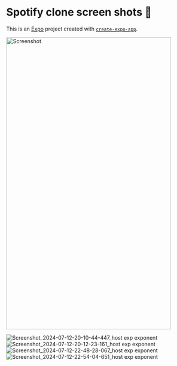 # Spotify clone screen shots 👋

This is an [Expo](https://expo.dev) project created with [`create-expo-app`](https://www.npmjs.com/package/create-expo-app).

<img src="https://github.com/user-attachments/assets/5cba974b-dc6b-4062-83ed-229a4fb67b61" alt="Screenshot" width="440" height="780">

![Screenshot_2024-07-12-20-10-44-447_host exp exponent](https://github.com/user-attachments/assets/5cba974b-dc6b-4062-83ed-229a4fb67b61)
![Screenshot_2024-07-12-20-12-23-161_host exp exponent](https://github.com/user-attachments/assets/ecc2cd8d-81dd-438a-8b83-8ffbced31c7d)
![Screenshot_2024-07-12-22-48-28-067_host exp exponent](https://github.com/user-attachments/assets/8dbb1283-e56f-481d-8142-c9bc4a887d5f)
![Screenshot_2024-07-12-22-54-04-651_host exp exponent](https://github.com/user-attachments/assets/73a9e0e8-5dfc-4b46-993e-44ec89a790f1)

